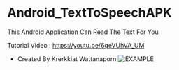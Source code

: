 # Android_TextToSpeechAPK
This Android Application Can Read The Text For You

Tutorial Video : https://youtu.be/6qeVUhVA_UM
- Created By Krerkkiat Wattanaporn
![EXAMPLE](https://user-images.githubusercontent.com/105172693/178415983-a9404f79-90d0-4004-a20c-6e399206cfcd.png)
